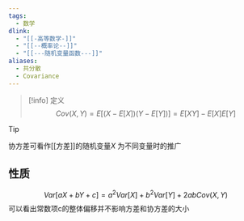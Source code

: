 ```yaml
---
tags:
  - 数学
dlink:
  - "[[-高等数学-]]"
  - "[[--概率论--]]"
  - "[[---随机变量函数---]]"
aliases:
  - 共分散
  - Covariance
---
```

>[!info] 定义
$$Cov(X,Y)=E\Big[(X-E[X])(Y-E[Y])\Big]=E[XY]-E[X]E[Y]$$

>[!tip]
协方差可看作[[方差]]的随机变量$X$ 为不同变量时的推广
## 性质
$$Var[aX+bY+c]=a^{2}Var[X]+b^{2}Var[Y]+2abCov(X,Y)$$
可以看出常数项c的整体偏移并不影响方差和协方差的大小

